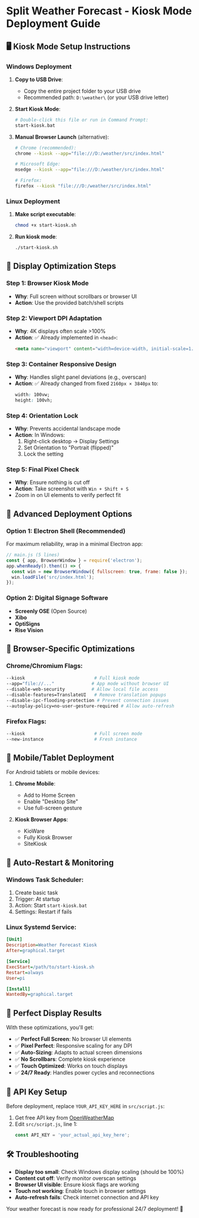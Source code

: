 # Split Weather Forecast - Kiosk Mode Deployment Guide

## 🖥️ Kiosk Mode Setup Instructions

### Windows Deployment

1. **Copy to USB Drive**:
   - Copy the entire project folder to your USB drive
   - Recommended path: `D:\weather\` (or your USB drive letter)

2. **Start Kiosk Mode**:
   ```bash
   # Double-click this file or run in Command Prompt:
   start-kiosk.bat
   ```

3. **Manual Browser Launch** (alternative):
   ```bash
   # Chrome (recommended):
   chrome --kiosk --app="file:///D:/weather/src/index.html"
   
   # Microsoft Edge:
   msedge --kiosk --app="file:///D:/weather/src/index.html"
   
   # Firefox:
   firefox --kiosk "file:///D:/weather/src/index.html"
   ```

### Linux Deployment

1. **Make script executable**:
   ```bash
   chmod +x start-kiosk.sh
   ```

2. **Run kiosk mode**:
   ```bash
   ./start-kiosk.sh
   ```

## 🎯 Display Optimization Steps

### Step 1: Browser Kiosk Mode
- **Why**: Full screen without scrollbars or browser UI
- **Action**: Use the provided batch/shell scripts

### Step 2: Viewport DPI Adaptation
- **Why**: 4K displays often scale >100%
- **Action**: ✅ Already implemented in `<head>`:
  ```html
  <meta name="viewport" content="width=device-width, initial-scale=1.0, maximum-scale=1.0, user-scalable=no">
  ```

### Step 3: Container Responsive Design
- **Why**: Handles slight panel deviations (e.g., overscan)
- **Action**: ✅ Already changed from fixed `2160px × 3840px` to:
  ```css
  width: 100vw; 
  height: 100vh;
  ```

### Step 4: Orientation Lock
- **Why**: Prevents accidental landscape mode
- **Action**: In Windows:
  1. Right-click desktop → Display Settings
  2. Set Orientation to "Portrait (flipped)" 
  3. Lock the setting

### Step 5: Final Pixel Check
- **Why**: Ensure nothing is cut off
- **Action**: Take screenshot with `Win + Shift + S`
- Zoom in on UI elements to verify perfect fit

## 🚀 Advanced Deployment Options

### Option 1: Electron Shell (Recommended)
For maximum reliability, wrap in a minimal Electron app:

```javascript
// main.js (5 lines)
const { app, BrowserWindow } = require('electron');
app.whenReady().then(() => {
  const win = new BrowserWindow({ fullscreen: true, frame: false });
  win.loadFile('src/index.html');
});
```

### Option 2: Digital Signage Software
- **Screenly OSE** (Open Source)
- **Xibo** 
- **OptiSigns**
- **Rise Vision**

## 🔧 Browser-Specific Optimizations

### Chrome/Chromium Flags:
```bash
--kiosk                          # Full kiosk mode
--app="file://..."              # App mode without browser UI
--disable-web-security          # Allow local file access
--disable-features=TranslateUI   # Remove translation popups
--disable-ipc-flooding-protection # Prevent connection issues
--autoplay-policy=no-user-gesture-required # Allow auto-refresh
```

### Firefox Flags:
```bash
--kiosk                          # Full screen mode
--new-instance                   # Fresh instance
```

## 📱 Mobile/Tablet Deployment

For Android tablets or mobile devices:

1. **Chrome Mobile**:
   - Add to Home Screen
   - Enable "Desktop Site"
   - Use full-screen gesture

2. **Kiosk Browser Apps**:
   - KioWare
   - Fully Kiosk Browser
   - SiteKiosk

## 🔄 Auto-Restart & Monitoring

### Windows Task Scheduler:
1. Create basic task
2. Trigger: At startup
3. Action: Start `start-kiosk.bat`
4. Settings: Restart if fails

### Linux Systemd Service:
```ini
[Unit]
Description=Weather Forecast Kiosk
After=graphical.target

[Service]
ExecStart=/path/to/start-kiosk.sh
Restart=always
User=pi

[Install]
WantedBy=graphical.target
```

## 🎨 Perfect Display Results

With these optimizations, you'll get:
- ✅ **Perfect Full Screen**: No browser UI elements
- ✅ **Pixel Perfect**: Responsive scaling for any DPI
- ✅ **Auto-Sizing**: Adapts to actual screen dimensions
- ✅ **No Scrollbars**: Complete kiosk experience
- ✅ **Touch Optimized**: Works on touch displays
- ✅ **24/7 Ready**: Handles power cycles and reconnections

## 🔑 API Key Setup

Before deployment, replace `YOUR_API_KEY_HERE` in `src/script.js`:

1. Get free API key from [OpenWeatherMap](https://openweathermap.org/api)
2. Edit `src/script.js`, line 1:
   ```javascript
   const API_KEY = 'your_actual_api_key_here';
   ```

## 🛠️ Troubleshooting

- **Display too small**: Check Windows display scaling (should be 100%)
- **Content cut off**: Verify monitor overscan settings
- **Browser UI visible**: Ensure kiosk flags are working
- **Touch not working**: Enable touch in browser settings
- **Auto-refresh fails**: Check internet connection and API key

Your weather forecast is now ready for professional 24/7 deployment! 🌟
